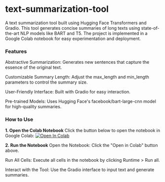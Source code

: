 # text-summarization-tool

A text summarization tool built using Hugging Face Transformers and Gradio. This tool generates concise summaries of long texts using state-of-the-art NLP models like BART and T5. The project is implemented in a Google Colab notebook for easy experimentation and deployment.

### Features
Abstractive Summarization: Generates new sentences that capture the essence of the original text.

Customizable Summary Length: Adjust the max_length and min_length parameters to control the summary size.

User-Friendly Interface: Built with Gradio for easy interaction.

Pre-trained Models: Uses Hugging Face's facebook/bart-large-cnn model for high-quality summaries.

### How to Use
**1. Open the Colab Notebook**
Click the button below to open the notebook in Google Colab:
[![Open In Colab](https://colab.research.google.com/assets/colab-badge.svg)](https://colab.research.google.com/github/zanxibar/text-summarization-tool/blob/main/Text_Summarization_Tool_with_facebook_bart_large_cnn.ipynb)

**2. Run the Notebook**
Open the Notebook: Click the "Open in Colab" button above.

Run All Cells: Execute all cells in the notebook by clicking Runtime > Run all.

Interact with the Tool: Use the Gradio interface to input text and generate summaries.

